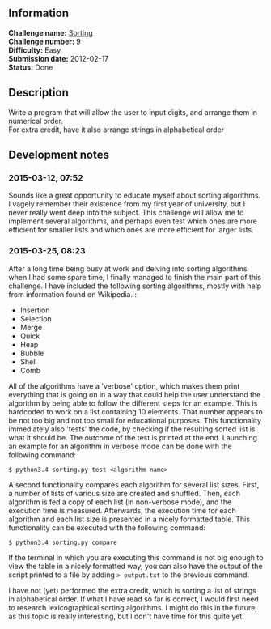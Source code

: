 ## Information

**Challenge name:** [Sorting](http://www.reddit.com/r/dailyprogrammer/comments/pu1rf/2172012_challenge_9_easy/)  
**Challenge number:** 9  
**Difficulty:** Easy  
**Submission date:** 2012-02-17  
**Status:** Done

## Description

Write a program that will allow the user to input digits, and arrange them in numerical order.  
For extra credit, have it also arrange strings in alphabetical order

## Development notes

### 2015-03-12, 07:52

Sounds like a great opportunity to educate myself about sorting algorithms. I vagely remember their
existence from my first year of university, but I never really went deep into the subject. This
challenge will allow me to implement several algorithms, and perhaps even test which ones are
more efficient for smaller lists and which ones are more efficient for larger lists.

### 2015-03-25, 08:23

After a long time being busy at work and delving into sorting algorithms when I had some spare time,
I finally managed to finish the main part of this challenge. I have included the following sorting
algorithms, mostly with help from information found on Wikipedia. :

- Insertion
- Selection
- Merge
- Quick
- Heap
- Bubble
- Shell
- Comb

All of the algorithms have a 'verbose' option, which makes them print everything that is going on
in a way that could help the user understand the algorithm by being able to follow the different
steps for an example. This is hardcoded to work on a list containing 10 elements. That number appears
to be not too big and not too small for educational purposes. This functionality immediately also
'tests' the code, by checking if the resulting sorted list is what it should be. The outcome of the
test is printed at the end. Launching an example for an algorithm in verbose mode can be done with
the following command:

    $ python3.4 sorting.py test <algorithm name>

A second functionality compares each algorithm for several list sizes. First, a number of lists of
various size are created and shuffled. Then, each algorithm is fed a copy of each list (in non-verbose
mode), and the execution time is measured. Afterwards, the execution time for each algorithm and each
list size is presented in a nicely formatted table. This functionality can be executed with the
following command:

    $ python3.4 sorting.py compare

If the terminal in which you are executing this command is not big enough to view the table in a
nicely formatted way, you can also have the output of the script printed to a file by adding
`> output.txt` to the previous command.

I have not (yet) performed the extra credit, which is sorting a list of strings in alphabetical order.
If what I have read so far is correct, I would first need to research lexicographical sorting
algorithms. I might do this in the future, as this topic is really interesting, but I don't have time
for this quite yet.
